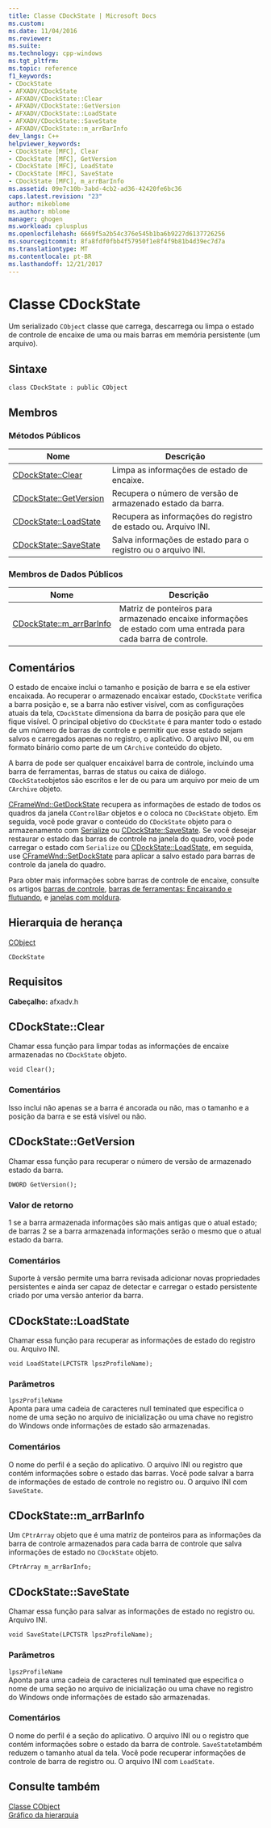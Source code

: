 ```yaml
---
title: Classe CDockState | Microsoft Docs
ms.custom: 
ms.date: 11/04/2016
ms.reviewer: 
ms.suite: 
ms.technology: cpp-windows
ms.tgt_pltfrm: 
ms.topic: reference
f1_keywords:
- CDockState
- AFXADV/CDockState
- AFXADV/CDockState::Clear
- AFXADV/CDockState::GetVersion
- AFXADV/CDockState::LoadState
- AFXADV/CDockState::SaveState
- AFXADV/CDockState::m_arrBarInfo
dev_langs: C++
helpviewer_keywords:
- CDockState [MFC], Clear
- CDockState [MFC], GetVersion
- CDockState [MFC], LoadState
- CDockState [MFC], SaveState
- CDockState [MFC], m_arrBarInfo
ms.assetid: 09e7c10b-3abd-4cb2-ad36-42420fe6bc36
caps.latest.revision: "23"
author: mikeblome
ms.author: mblome
manager: ghogen
ms.workload: cplusplus
ms.openlocfilehash: 6669f5a2b54c376e545b1ba6b9227d6137726256
ms.sourcegitcommit: 8fa8fdf0fbb4f57950f1e8f4f9b81b4d39ec7d7a
ms.translationtype: MT
ms.contentlocale: pt-BR
ms.lasthandoff: 12/21/2017
---
```

# <a name="cdockstate-class"></a>Classe CDockState
Um serializado `CObject` classe que carrega, descarrega ou limpa o estado de controle de encaixe de uma ou mais barras em memória persistente (um arquivo).  
  
## <a name="syntax"></a>Sintaxe  
  
```  
class CDockState : public CObject  
```  
  
## <a name="members"></a>Membros  
  
### <a name="public-methods"></a>Métodos Públicos  
  
|Nome|Descrição|  
|----------|-----------------|  
|[CDockState::Clear](#clear)|Limpa as informações de estado de encaixe.|  
|[CDockState::GetVersion](#getversion)|Recupera o número de versão de armazenado estado da barra.|  
|[CDockState::LoadState](#loadstate)|Recupera as informações do registro de estado ou. Arquivo INI.|  
|[CDockState::SaveState](#savestate)|Salva informações de estado para o registro ou o arquivo INI.|  
  
### <a name="public-data-members"></a>Membros de Dados Públicos  
  
|Nome|Descrição|  
|----------|-----------------|  
|[CDockState::m_arrBarInfo](#m_arrbarinfo)|Matriz de ponteiros para armazenado encaixe informações de estado com uma entrada para cada barra de controle.|  
  
## <a name="remarks"></a>Comentários  
 O estado de encaixe inclui o tamanho e posição de barra e se ela estiver encaixada. Ao recuperar o armazenado encaixar estado, `CDockState` verifica a barra posição e, se a barra não estiver visível, com as configurações atuais da tela, `CDockState` dimensiona da barra de posição para que ele fique visível. O principal objetivo do `CDockState` é para manter todo o estado de um número de barras de controle e permitir que esse estado sejam salvos e carregados apenas no registro, o aplicativo. O arquivo INI, ou em formato binário como parte de um `CArchive` conteúdo do objeto.  
  
 A barra de pode ser qualquer encaixável barra de controle, incluindo uma barra de ferramentas, barras de status ou caixa de diálogo. `CDockState`objetos são escritos e ler de ou para um arquivo por meio de um `CArchive` objeto.  
  
 [CFrameWnd::GetDockState](../../mfc/reference/cframewnd-class.md#getdockstate) recupera as informações de estado de todos os quadros da janela `CControlBar` objetos e o coloca no `CDockState` objeto. Em seguida, você pode gravar o conteúdo do `CDockState` objeto para o armazenamento com [Serialize](../../mfc/reference/cobject-class.md#serialize) ou [CDockState::SaveState](#savestate). Se você desejar restaurar o estado das barras de controle na janela do quadro, você pode carregar o estado com `Serialize` ou [CDockState::LoadState](#loadstate), em seguida, use [CFrameWnd::SetDockState](../../mfc/reference/cframewnd-class.md#setdockstate) para aplicar a salvo estado para barras de controle da janela do quadro.  
  
 Para obter mais informações sobre barras de controle de encaixe, consulte os artigos [barras de controle](../../mfc/control-bars.md), [barras de ferramentas: Encaixando e flutuando](../../mfc/docking-and-floating-toolbars.md), e [janelas com moldura](../../mfc/frame-windows.md).  
  
## <a name="inheritance-hierarchy"></a>Hierarquia de herança  
 [CObject](../../mfc/reference/cobject-class.md)  
  
 `CDockState`  
  
## <a name="requirements"></a>Requisitos  
 **Cabeçalho:** afxadv.h  
  
##  <a name="clear"></a>CDockState::Clear  
 Chamar essa função para limpar todas as informações de encaixe armazenadas no `CDockState` objeto.  
  
```  
void Clear();
```  
  
### <a name="remarks"></a>Comentários  
 Isso inclui não apenas se a barra é ancorada ou não, mas o tamanho e a posição da barra e se está visível ou não.  
  
##  <a name="getversion"></a>CDockState::GetVersion  
 Chamar essa função para recuperar o número de versão de armazenado estado da barra.  
  
```  
DWORD GetVersion();
```  
  
### <a name="return-value"></a>Valor de retorno  
 1 se a barra armazenada informações são mais antigas que o atual estado; de barras 2 se a barra armazenada informações serão o mesmo que o atual estado da barra.  
  
### <a name="remarks"></a>Comentários  
 Suporte à versão permite uma barra revisada adicionar novas propriedades persistentes e ainda ser capaz de detectar e carregar o estado persistente criado por uma versão anterior da barra.  
  
##  <a name="loadstate"></a>CDockState::LoadState  
 Chamar essa função para recuperar as informações de estado do registro ou. Arquivo INI.  
  
```  
void LoadState(LPCTSTR lpszProfileName);
```  
  
### <a name="parameters"></a>Parâmetros  
 `lpszProfileName`  
 Aponta para uma cadeia de caracteres null teminated que especifica o nome de uma seção no arquivo de inicialização ou uma chave no registro do Windows onde informações de estado são armazenadas.  
  
### <a name="remarks"></a>Comentários  
 O nome do perfil é a seção do aplicativo. O arquivo INI ou registro que contém informações sobre o estado das barras. Você pode salvar a barra de informações de estado de controle no registro ou. O arquivo INI com `SaveState`.  
  
##  <a name="m_arrbarinfo"></a>CDockState::m_arrBarInfo  
 Um `CPtrArray` objeto que é uma matriz de ponteiros para as informações da barra de controle armazenados para cada barra de controle que salva informações de estado no `CDockState` objeto.  
  
```  
CPtrArray m_arrBarInfo;  
```  
  
##  <a name="savestate"></a>CDockState::SaveState  
 Chamar essa função para salvar as informações de estado no registro ou. Arquivo INI.  
  
```  
void SaveState(LPCTSTR lpszProfileName);
```  
  
### <a name="parameters"></a>Parâmetros  
 `lpszProfileName`  
 Aponta para uma cadeia de caracteres null teminated que especifica o nome de uma seção no arquivo de inicialização ou uma chave no registro do Windows onde informações de estado são armazenadas.  
  
### <a name="remarks"></a>Comentários  
 O nome do perfil é a seção do aplicativo. O arquivo INI ou o registro que contém informações sobre o estado da barra de controle. `SaveState`também reduzem o tamanho atual da tela. Você pode recuperar informações de controle de barra de registro ou. O arquivo INI com `LoadState`.  
  
## <a name="see-also"></a>Consulte também  
 [Classe CObject](../../mfc/reference/cobject-class.md)   
 [Gráfico da hierarquia](../../mfc/hierarchy-chart.md)

